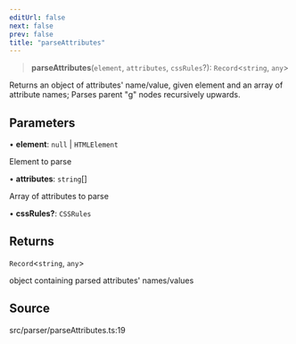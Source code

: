 ```yaml
---
editUrl: false
next: false
prev: false
title: "parseAttributes"
---
```


> **parseAttributes**(`element`, `attributes`, `cssRules`?): `Record`\<`string`, `any`\>

Returns an object of attributes' name/value, given element and an array of attribute names;
Parses parent "g" nodes recursively upwards.

## Parameters

• **element**: `null` \| `HTMLElement`

Element to parse

• **attributes**: `string`[]

Array of attributes to parse

• **cssRules?**: `CSSRules`

## Returns

`Record`\<`string`, `any`\>

object containing parsed attributes' names/values

## Source

src/parser/parseAttributes.ts:19
